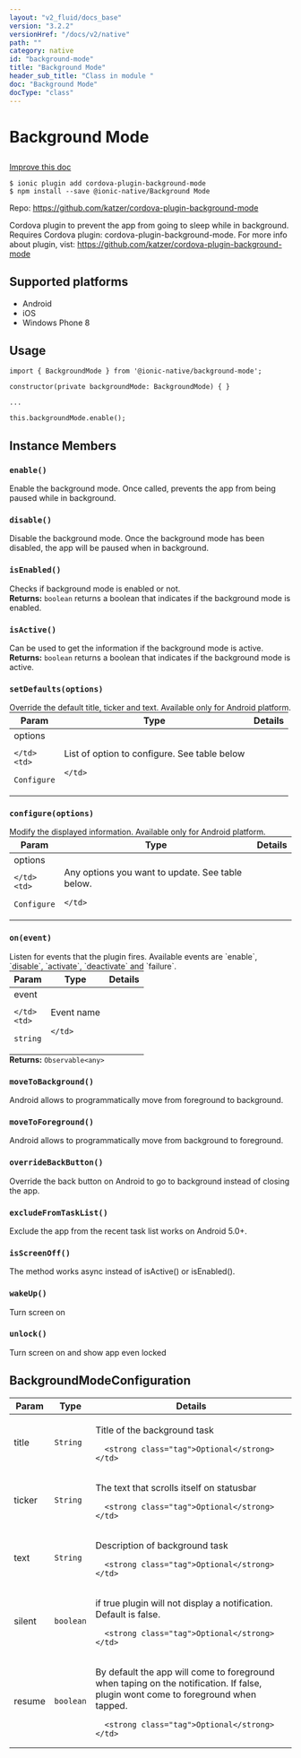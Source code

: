 ```yaml
---
layout: "v2_fluid/docs_base"
version: "3.2.2"
versionHref: "/docs/v2/native"
path: ""
category: native
id: "background-mode"
title: "Background Mode"
header_sub_title: "Class in module "
doc: "Background Mode"
docType: "class"
---
```








<h1 class="api-title">
  
  Background Mode
  

  

  </h1>

<a class="improve-v2-docs" href="http://github.com/driftyco/ionic-native/edit/master/src/@ionic-native/plugins/background-mode/index.ts#L35">
  Improve this doc
</a>



<!-- decorators -->





<pre><code>$ ionic plugin add cordova-plugin-background-mode
$ npm install --save @ionic-native/Background Mode
</code></pre>
<p>Repo:
  <a href="https://github.com/katzer/cordova-plugin-background-mode">
    https://github.com/katzer/cordova-plugin-background-mode
  </a>
</p>

<!-- description -->

<p>Cordova plugin to prevent the app from going to sleep while in background.
Requires Cordova plugin: cordova-plugin-background-mode. For more info about plugin, vist: <a href="https://github.com/katzer/cordova-plugin-background-mode">https://github.com/katzer/cordova-plugin-background-mode</a></p>


<!-- @platforms tag -->
<h2>Supported platforms</h2>

<ul>
  <li>Android</li><li>iOS</li><li>Windows Phone 8</li>
</ul>

<!-- @platforms tag end -->


<!-- if doc.decorators -->

<!-- @usage tag -->

<h2>Usage</h2>

<pre><code class="lang-typescript">import { BackgroundMode } from &#39;@ionic-native/background-mode&#39;;

constructor(private backgroundMode: BackgroundMode) { }

...

this.backgroundMode.enable();
</code></pre>




<!-- @property tags -->




<!-- methods on the class -->

<h2>Instance Members</h2>
<div id="enable"></div>
<h3>
  <code>enable()</code>
  

</h3>
Enable the background mode.
Once called, prevents the app from being paused while in background.



<div id="disable"></div>
<h3>
  <code>disable()</code>
  

</h3>
Disable the background mode.
Once the background mode has been disabled, the app will be paused when in background.



<div id="isEnabled"></div>
<h3>
  <code>isEnabled()</code>
  

</h3>
Checks if background mode is enabled or not.


<div class="return-value" markdown="1">
  <i class="icon ion-arrow-return-left"></i>
  <b>Returns:</b> 
<code>boolean</code> returns a boolean that indicates if the background mode is enabled.
</div><div id="isActive"></div>
<h3>
  <code>isActive()</code>
  

</h3>
Can be used to get the information if the background mode is active.


<div class="return-value" markdown="1">
  <i class="icon ion-arrow-return-left"></i>
  <b>Returns:</b> 
<code>boolean</code> returns a boolean that indicates if the background mode is active.
</div><div id="setDefaults"></div>
<h3>
  <code>setDefaults(options)</code>
  

</h3>
Override the default title, ticker and text.
Available only for Android platform.
<table class="table param-table" style="margin:0;">
  <thead>
  <tr>
    <th>Param</th>
    <th>Type</th>
    <th>Details</th>
  </tr>
  </thead>
  <tbody>
  
  <tr>
    <td>
      options
      
    </td>
    <td>
      
<code>Configure</code>
    </td>
    <td>
      <p>List of option to configure. See table below</p>

      
      
    </td>
  </tr>
  
  </tbody>
</table>

<div id="configure"></div>
<h3>
  <code>configure(options)</code>
  

</h3>
Modify the displayed information.
Available only for Android platform.
<table class="table param-table" style="margin:0;">
  <thead>
  <tr>
    <th>Param</th>
    <th>Type</th>
    <th>Details</th>
  </tr>
  </thead>
  <tbody>
  
  <tr>
    <td>
      options
      
    </td>
    <td>
      
<code>Configure</code>
    </td>
    <td>
      <p>Any options you want to update. See table below.</p>

      
      
    </td>
  </tr>
  
  </tbody>
</table>

<div id="on"></div>
<h3>
  <code>on(event)</code>
  

</h3>
Listen for events that the plugin fires. Available events are `enable`, `disable`, `activate`, `deactivate` and `failure`.
<table class="table param-table" style="margin:0;">
  <thead>
  <tr>
    <th>Param</th>
    <th>Type</th>
    <th>Details</th>
  </tr>
  </thead>
  <tbody>
  
  <tr>
    <td>
      event
      
    </td>
    <td>
      
<code>string</code>
    </td>
    <td>
      <p>Event name</p>

      
      
    </td>
  </tr>
  
  </tbody>
</table>

<div class="return-value" markdown="1">
  <i class="icon ion-arrow-return-left"></i>
  <b>Returns:</b> 
<code>Observable&lt;any&gt;</code> 
</div><div id="moveToBackground"></div>
<h3>
  <code>moveToBackground()</code>
  

</h3>
Android allows to programmatically move from foreground to background.



<div id="moveToForeground"></div>
<h3>
  <code>moveToForeground()</code>
  

</h3>
Android allows to programmatically move from background to foreground.



<div id="overrideBackButton"></div>
<h3>
  <code>overrideBackButton()</code>
  

</h3>
Override the back button on Android to go to background instead of closing the app.



<div id="excludeFromTaskList"></div>
<h3>
  <code>excludeFromTaskList()</code>
  

</h3>
Exclude the app from the recent task list works on Android 5.0+.



<div id="isScreenOff"></div>
<h3>
  <code>isScreenOff()</code>
  

</h3>
The method works async instead of isActive() or isEnabled().



<div id="wakeUp"></div>
<h3>
  <code>wakeUp()</code>
  

</h3>
Turn screen on



<div id="unlock"></div>
<h3>
  <code>unlock()</code>
  

</h3>
Turn screen on and show app even locked







<!-- other classes -->

<!-- end other classes -->

<!-- interfaces -->

<!--<h2><a class="anchor" name="interfaces" href="#interfaces"></a>Interfaces</h2>-->


<h2><a class="anchor" name="BackgroundModeConfiguration" href="#BackgroundModeConfiguration"></a>BackgroundModeConfiguration</h2>


<table class="table param-table" style="margin:0;">
  <thead>
  <tr>
    <th>Param</th>
    <th>Type</th>
    <th>Details</th>
  </tr>
  </thead>
  <tbody>
  
  <tr>
    <td>
      title
    </td>
    <td>
      <code>String</code>
    </td>
    <td>
      <p>Title of the background task</p>

      <strong class="tag">Optional</strong>
    </td>
  </tr>
  
  <tr>
    <td>
      ticker
    </td>
    <td>
      <code>String</code>
    </td>
    <td>
      <p>The text that scrolls itself on statusbar</p>

      <strong class="tag">Optional</strong>
    </td>
  </tr>
  
  <tr>
    <td>
      text
    </td>
    <td>
      <code>String</code>
    </td>
    <td>
      <p>Description of background task</p>

      <strong class="tag">Optional</strong>
    </td>
  </tr>
  
  <tr>
    <td>
      silent
    </td>
    <td>
      <code>boolean</code>
    </td>
    <td>
      <p>if true plugin will not display a notification. Default is false.</p>

      <strong class="tag">Optional</strong>
    </td>
  </tr>
  
  <tr>
    <td>
      resume
    </td>
    <td>
      <code>boolean</code>
    </td>
    <td>
      <p>By default the app will come to foreground when taping on the notification. If false, plugin wont come to foreground when tapped.</p>

      <strong class="tag">Optional</strong>
    </td>
  </tr>
  
  </tbody>
</table>





<!-- end interfaces -->

<!-- related link --><!-- end content block -->


<!-- end body block -->

